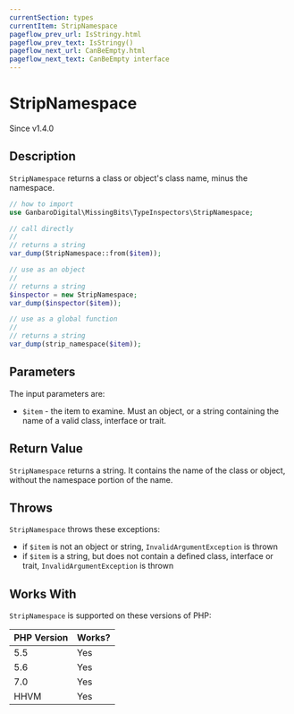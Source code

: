 ```yaml
---
currentSection: types
currentItem: StripNamespace
pageflow_prev_url: IsStringy.html
pageflow_prev_text: IsStringy()
pageflow_next_url: CanBeEmpty.html
pageflow_next_text: CanBeEmpty interface
---
```


# StripNamespace

<div class="callout info">
Since v1.4.0
</div>

## Description

`StripNamespace` returns a class or object's class name, minus the namespace.

```php
// how to import
use GanbaroDigital\MissingBits\TypeInspectors\StripNamespace;

// call directly
//
// returns a string
var_dump(StripNamespace::from($item));

// use as an object
//
// returns a string
$inspector = new StripNamespace;
var_dump($inspector($item));

// use as a global function
//
// returns a string
var_dump(strip_namespace($item));
```

## Parameters

The input parameters are:

- `$item` - the item to examine. Must an object, or a string containing the name of a valid class, interface or trait.

## Return Value

`StripNamespace` returns a string. It contains the name of the class or object, without the namespace portion of the name.

## Throws

`StripNamespace` throws these exceptions:

* if `$item` is not an object or string, `InvalidArgumentException` is thrown
* if `$item` is a string, but does not contain a defined class, interface or trait, `InvalidArgumentException` is thrown

## Works With

`StripNamespace` is supported on these versions of PHP:

PHP Version | Works?
------------|-------
5.5 | Yes
5.6 | Yes
7.0 | Yes
HHVM | Yes
